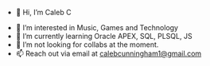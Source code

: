 * 👋 Hi, I’m Caleb C
- 👀 I’m interested in Music, Games and Technology
- 🌱 I’m currently learning Oracle APEX, SQL, PLSQL, JS
- 💞️ I’m not looking for collabs at the moment.
- 📫 Reach out via email at calebcunningham1@gmail.com

<!---
calcun/calcun is a ✨ special ✨ repository because its `README.md` (this file) appears on your GitHub profile.
You can click the Preview link to take a look at your changes.
--->
